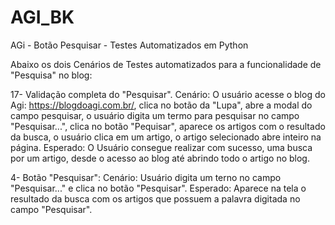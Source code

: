 # AGI_BK
AGi - Botão Pesquisar - Testes Automatizados em Python

Abaixo os dois Cenários de Testes automatizados para a funcionalidade de "Pesquisa" no blog:

17- Validação completa do "Pesquisar". 
Cenário: O usuário acesse o blog do Agi: https://blogdoagi.com.br/, clica no botão da "Lupa", abre a modal do campo pesquisar,
o usuário digita um termo para pesquisar no campo "Pesquisar...", clica no botão "Pequisar", aparece os artigos com o resultado da busca,
o usuário clica em um artigo, o artigo selecionado abre inteiro na página. 
Esperado: O Usuário consegue realizar com sucesso, uma busca por um artigo, desde o acesso ao blog até abrindo todo o artigo no blog.

4- Botão "Pesquisar":
Cenário: Usuário digita um terno no campo "Pesquisar..." e clica no botão "Pesquisar".
Esperado: Aparece na tela o resultado da busca com os artigos que possuem a palavra digitada no campo "Pesquisar". 

